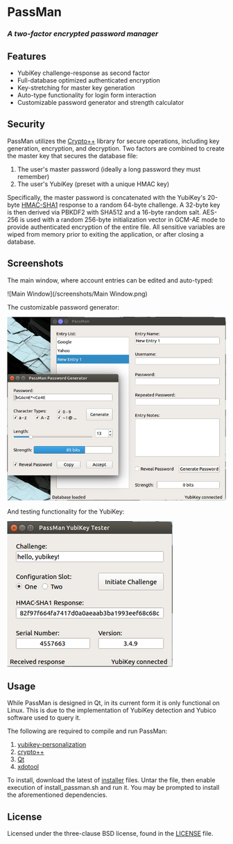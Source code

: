 # PassMan
### *A two-factor encrypted password manager*

## Features
* YubiKey challenge-response as second factor
* Full-database optimized authenticated encryption
* Key-stretching for master key generation
* Auto-type functionality for login form interaction
* Customizable password generator and strength calculator

## Security
PassMan utilizes the [Crypto++](https://www.cryptopp.com/) library for secure operations, including key generation, encryption, and decryption.  Two factors are combined to create the master key that secures the database file:

1. The user's master password (ideally a long password they must remember)
2. The user's YubiKey (preset with a unique HMAC key)

Specifically, the master password is concatenated with the YubiKey's 20-byte [HMAC-SHA1](https://en.wikipedia.org/wiki/Hash-based_message_authentication_code) response to a random 64-byte challenge.  A 32-byte key is then derived via PBKDF2 with SHA512 and a 16-byte random salt.  AES-256 is used with a random 256-byte initialization vector in GCM-AE mode to provide authenticated encryption of the entire file.  All sensitive variables are wiped from memory prior to exiting the application, or after closing a database.

## Screenshots
The main window, where account entries can be edited and auto-typed:

![Main Window](/screenshots/Main Window.png)


The customizable password generator:

![Generator](/screenshots/Generator.png)


And testing functionality for the YubiKey:

![YubiKey](/screenshots/YubiKey.png)

## Usage
While PassMan is designed in Qt, in its current form it is only functional on Linux.  This is due to the implementation of YubiKey detection and Yubico software used to query it.

The following are required to compile and run PassMan:

1. [yubikey-personalization](https://developers.yubico.com/yubikey-personalization/)
2. [crypto++](https://www.cryptopp.com)
3. [Qt](http://doc.qt.io/qt-5/)
4. [xdotool](http://www.semicomplete.com/projects/xdotool)

To install, download the latest of [installer](/install/) files.  Untar the file, then enable execution of install_passman.sh and run it.  You may be prompted to install the aforementioned dependencies.

## License
Licensed under the three-clause BSD license, found in the [LICENSE](/PassMan/LICENSE) file.
